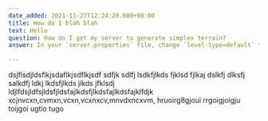 ```yaml
---
date_added: 2021-11-27T12:24:20.000+00:00
title: How do I blah blah
text: Hello
question: How do I get my server to generate simplex terrain?
answer: In your `server.properties` file, change `level-type=default` to `level-type=simplex`

---
```

dsjflsdjldsflkjsdaflkjsdflkjsdf sdfjk sdlfj lsdkfjlkds fjklsd fjlkaj dslkfj dlksfj salkdfj ldkj lkdsfjlkds jlkds jfklsdj ldjlfdsjldfsjldsfjldsfajlkdsfjlkdsfajlkdsfajklfdjk xcjnvcxn,cvmxn,vcxn,vcxnxcv,mnvdxncxvm, hruoirg8gjoui    rrgoigjoigju toijgoi ugtio tugo